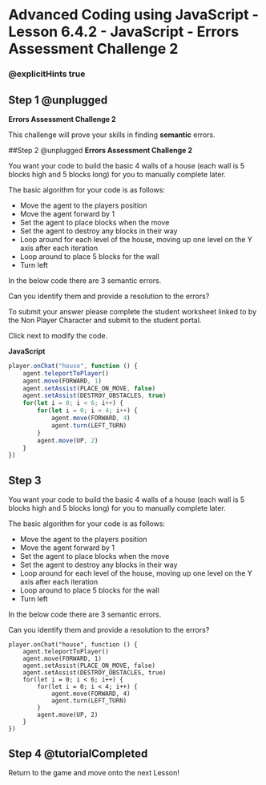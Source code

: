 # Advanced Coding using JavaScript - Lesson 6.4.2 - JavaScript - Errors Assessment Challenge 2

### @explicitHints true

## Step 1 @unplugged
**Errors Assessment Challenge 2**

This challenge will prove your skills in finding **semantic** errors.

##Step 2 @unplugged
**Errors Assessment Challenge 2**

You want your code to build the basic 4 walls of a house (each wall is 5 blocks high and 5 blocks long) for you to manually complete later.

The basic algorithm for your code is as follows:

- Move the agent to the players position 
- Move the agent forward by 1
- Set the agent to place blocks when the move
- Set the agent to destroy any blocks in their way
- Loop around for each level of the house, moving up one level on the Y axis after each iteration
- Loop around to place 5 blocks for the wall
- Turn left

In the below code there are 3 semantic errors.

Can you identify them and provide a resolution to the errors?

To submit your answer please complete the student worksheet linked to by the Non Player Character and submit to the student portal.

Click next to modify the code.

**JavaScript**
```javascript 
player.onChat("house", function () {
    agent.teleportToPlayer()
    agent.move(FORWARD, 1)
    agent.setAssist(PLACE_ON_MOVE, false)
    agent.setAssist(DESTROY_OBSTACLES, true)
    for(let i = 0; i < 6; i++) {
        for(let i = 0; i < 4; i++) {
            agent.move(FORWARD, 4)
            agent.turn(LEFT_TURN)
        }
        agent.move(UP, 2)
    }
})
```

## Step 3 
You want your code to build the basic 4 walls of a house (each wall is 5 blocks high and 5 blocks long) for you to manually complete later.

The basic algorithm for your code is as follows:

- Move the agent to the players position 
- Move the agent forward by 1
- Set the agent to place blocks when the move
- Set the agent to destroy any blocks in their way
- Loop around for each level of the house, moving up one level on the Y axis after each iteration
- Loop around to place 5 blocks for the wall
- Turn left

In the below code there are 3 semantic errors.

Can you identify them and provide a resolution to the errors?

```template
player.onChat("house", function () {
    agent.teleportToPlayer()
    agent.move(FORWARD, 1)
    agent.setAssist(PLACE_ON_MOVE, false)
    agent.setAssist(DESTROY_OBSTACLES, true)
    for(let i = 0; i < 6; i++) {
        for(let i = 0; i < 4; i++) {
            agent.move(FORWARD, 4)
            agent.turn(LEFT_TURN)
        }
        agent.move(UP, 2)
    }
})

```
## Step 4 @tutorialCompleted
Return to the game and move onto the next Lesson!